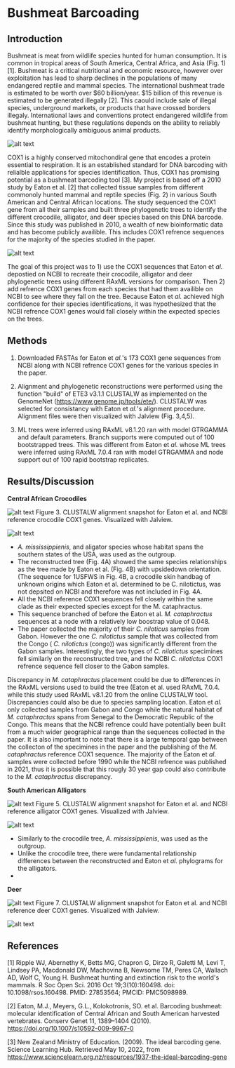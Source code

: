 # Bushmeat Barcoading

## Introduction

   Bushmeat is meat from wildlife species hunted for human consumption. It is common in tropical areas of South America, Central Africa, and Asia (Fig. 1)[1]. Bushmeat is a critical nutritional and economic resource, however over exploitation has lead to sharp declines in the populations of many endangered reptile and mammal species. The international bushmeat trade is estimated to be worth over $60 billion/year. $15 billion of this revenue is estimated to be generated illegally [2]. This caould include sale of illegal species, underground markets, or products that have crossed borders illegaly. International laws and conventions protect endangered wildlife from bushmeat hunting, but these regulations depends on the ability to reliably identify morphologically ambiguous animal products. 
                                                                
![alt text](https://github.com/vgp1003/Bushmeat_Barcoading/blob/main/Figures/Map.PNG "Map.PNG") 

   COX1 is a highly conserved mitochondiral gene that encodes a protein essential to respiration. It is an established standard for DNA barcoding with relialble applications for species identification. Thus, COX1 has promising potential as a bushmeat barcoding tool [3]. My project is based off a 2010 study by Eaton et al. [2] that collected tissue samples from different commonoly hunted mammal and reptile species (Fig. 2) in various South American and Central African locations. The study sequenced the COX1 gene from all their samples and built three phylogenetic trees to identify the different crocodile, alligator, and deer species based on this DNA barcode. Since this study was published in 2010, a wealth of new bioinformatic data and has become publicly availible. This includes COX1 refrence sequences for the majority of the species studied in the paper. 
   
![alt text](https://github.com/vgp1003/Bushmeat_Barcoading/blob/main/Figures/Croc.PNG "Croc.PNG")
   
   The goal of this project was to 1) use the COX1 sequences that Eaton et _al._ depostied on NCBI to recreate their crocodile, alligator and deer phylogenetic trees using different RAxML versions for comparison. Then 2) add refrence COX1 genes from each species that had them availible on NCBI to see where they fall on the tree. Because Eaton et _al._ achieved high confidence for their species identifications, it was hypothesized that the NCBI refrence COX1 genes would fall closely within the expected species on the trees. 

## Methods

1) Downloaded FASTAs for Eaton et _al._'s 173 COX1 gene sequences from NCBI along with NCBI refrence COX1 genes for the various species in the paper.

2) Alignment and phylogenetic reconstructions were performed using the function "build" of ETE3 v3.1.1 CLUSTALW as implemented on the GenomeNet (https://www.genome.jp/tools/ete/). CLUSTALW was selected for consistancy with Eaton et _al._'s alignment procedure. Alignment files were then visualized with Jalview (Fig. 3,4,5). 

3) ML trees were inferred using RAxML v8.1.20 ran with model GTRGAMMA and default parameters. Branch supports were computed out of 100 bootstrapped trees. This was different from Eaton et _al._ whose ML trees were inferred using RAxML 7.0.4 ran with model GTRGAMMA and node support out of 100 rapid bootstrap replicates.

## Results/Discussion

**Central African Crocodiles**

![alt text](https://github.com/vgp1003/Bushmeat_Barcoading/blob/main/Figures/Crocodiles_Alignment_vis.PNG "Crocodiles_Alignment_vis.PNG")
Figure 3. CLUSTALW alignment snapshot for Eaton et al. and NCBI reference crocodile COX1 genes. Visualized with Jalview.


![alt text](https://github.com/vgp1003/Bushmeat_Barcoading/blob/main/Figures/Crocodile_trees.png "Crocodile_trees.png")

- _A. mississippienis_, and aligator species whose habitat spans the southern states of the USA, was used as the outgroup.
- The reconstructed tree (Fig. 4A) showed the same species relationships as the tree made by Eaton et al. (Fig. 4B) with upsidedown orientation. (The sequence for 1USFWS in Fig. 4B, a crocodile skin handbag of unknown origins which Eaton et al. determined to be C. nilotictus, was not depsited on NCBI and therefore was not included in Fig. 4A. 
- All the NCBI reference COX1 sequences fell closely within the same clade as their expected species except for the M. cataphractus.
- This sequence branched of before the Eaton et al. _M. cataphractus_ sequences at a node with a relatively low boostrap value of 0.048.
- The paper collected the majority of their _C. niloticus_ samples from Gabon. However the one _C. nilotictus_ sample that was collected from the Congo ( _C. nilotictus_ (congo)) was significantly different from the Gabon samples. Interestingly, the two types of _C. nilotictus_ specimines fell similarly on the reconstructed tree, and the NCBI _C. nilotictus_ COX1 refrence sequence fell closer to the Gabon samples. 

Discrepancy in _M. cataphractus_ placement could be due to differences in the RAxML versions used to build the tree (Eaton et al. used RAxML 7.0.4. while this study used RAxML v8.1.20 from the online CLUSTALW tool. Discrepancies could also be due to species sampling location. Eaton et _al._ only collected samples from Gabon and Congo while the natural habitat of _M. cataphractus_ spans from Senegal to the Democratic Republic of the Congo. This means that the NCBI refrence could have potentially been built from a much wider geographical range than the sequences collected in the paper. It is also important to note that there is a large temporal gap between the collecton of the specimines in the paper and the publishing of the _M. cataphractus_ reference COX1 sequence. The majority of the Eaton et _al_. samples were collected before 1990 while the NCBI refrence was published in 2021, thus it is possible that this rougly 30 year gap could also contribute to the _M. cataphractus_ discrepancy.  

**South American Alligators**

![alt text](https://github.com/vgp1003/Bushmeat_Barcoading/blob/main/Figures/Alligator_alignment_vis.PNG "Alligator_alignment_vis.PNG")
Figure 5. CLUSTALW alignment snapshot for Eaton et al. and NCBI reference alligator COX1 genes. Visualized with Jalview.


![alt text](https://github.com/vgp1003/Bushmeat_Barcoading/blob/main/Figures/Alligator_trees.png "Alligator_trees.png")

- Similarly to the crocodile tree, _A. mississippienis_, was used as the outgroup.
- Unlike the crocodile tree, there were fundamental relationship differences between the reconstructed and Eaton et _al._ phylograms for the alligators.
-  


**Deer**

![alt text](https://github.com/vgp1003/Bushmeat_Barcoading/blob/main/Figures/Deer_Alignment_vis.PNG "Deer_Alignment_vis.PNG")
Figure 7. CLUSTALW alignment snapshot for Eaton et al. and NCBI reference deer COX1 genes. Visualized with Jalview.

![alt text](https://github.com/vgp1003/Bushmeat_Barcoading/blob/main/Figures/Deer_trees.png "Deer_trees.png")

## References

[1] Ripple WJ, Abernethy K, Betts MG, Chapron G, Dirzo R, Galetti M, Levi T, Lindsey PA, Macdonald DW, Machovina B, Newsome TM, Peres CA, Wallach AD, Wolf C, Young H. Bushmeat hunting and extinction risk to the world's mammals. R Soc Open Sci. 2016 Oct 19;3(10):160498. doi: 10.1098/rsos.160498. PMID: 27853564; PMCID: PMC5098989.

[2] Eaton, M.J., Meyers, G.L., Kolokotronis, SO. et al. Barcoding bushmeat: molecular identification of Central African and South American harvested vertebrates. Conserv Genet 11, 1389–1404 (2010). https://doi.org/10.1007/s10592-009-9967-0

[3] New Zealand Ministry of Education. (2009). The ideal barcoding gene. Science Learning Hub. Retrieved May 10, 2022, from https://www.sciencelearn.org.nz/resources/1937-the-ideal-barcoding-gene 
